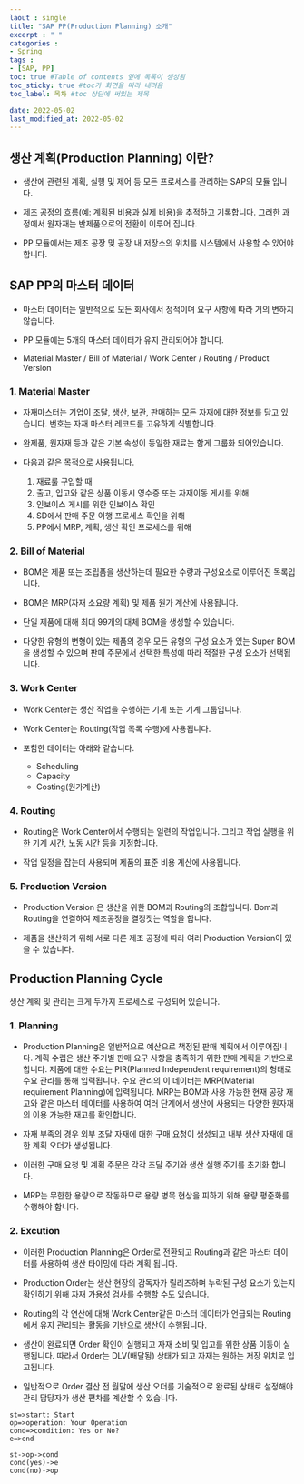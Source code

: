 ```yaml
---
laout : single
title: "SAP PP(Production Planning) 소개"
excerpt : " "
categories :
- Spring
tags :
- [SAP, PP]
toc: true #Table of contents 옆에 목록이 생성됨
toc_sticky: true #toc가 화면을 따라 내려옴
toc_label: 목차 #toc 상단에 써있는 제목

date: 2022-05-02
last_modified_at: 2022-05-02
---
```


## 생산 계획(Production Planning) 이란?

- 생산에 관련된 계획, 실행 및 제어 등 모든 프로세스를 관리하는 SAP의 모듈 입니다.

- 제조 공정의 흐름(예: 계획된 비용과 실제 비용)을 추적하고 기록합니다. 그러한 과정에서 원자재는 반제품으로의 전환이 이루어 집니다.

- PP 모듈에서는 제조 공장 및 공장 내 저장소의 위치를 시스템에서 사용할 수 있어야 합니다.

## SAP PP의 마스터 데이터

- 마스터 데이터는 일반적으로 모든 회사에서 정적이며 요구 사항에 따라 거의 변하지 않습니다.

- PP 모듈에는 5개의 마스터 데이터가 유지 관리되어야 합니다.

- Material Master / Bill of Material / Work Center / Routing / Product Version

### 1. Material Master

- 자재마스터는 기업이 조달, 생산, 보관, 판매하는 모든 자재에 대한 정보를 담고 있습니다. 번호는 자재 마스터 레코드를 고유하게 식별합니다.

- 완제품, 원자재 등과 같은 기본 속성이 동일한 재료는 함게 그룹화 되어있습니다.

- 다음과 같은 목적으로 사용됩니다.

  1) 재료룰 구입할 때
  2) 출고, 입고와 같은 상품 이동시 영수증 또는 자재이동 게시를 위해
  3) 인보이스 게시를 위한 인보이스 확인
  4) SD에서 판매 주문 이행 프로세스 확인을 위해
  5) PP에서 MRP, 계획, 생산 확인 프로세스를 위해

### 2. Bill of Material

- BOM은 제품 또는 조립품을 생산하는데 필요한 수량과 구성요소로 이루어진 목록입니다.

- BOM은 MRP(자재 소요량 계획) 및 제품 원가 계산에 사용됩니다.

- 단일 제품에 대해 최대 99개의 대체 BOM을 생성할 수 있습니다.

- 다양한 유형의 변형이 있는 제품의 경우 모든 유형의 구성 요소가 있는 Super BOM을 생성할 수 있으며 판매 주문에서 선택한 특성에 따라 적절한 구성 요소가 선택됩니다.

### 3. Work Center

- Work Center는 생산 작업을 수행하는 기계 또는 기계 그룹입니다.

- Work Center는 Routing(작업 목록 수행)에 사용됩니다.

- 포함한 데이터는 아래와 같습니다.

  - Scheduling
  - Capacity
  - Costing(원가계산)

### 4. Routing

- Routing은 Work Center에서 수행되는 일련의 작업입니다. 그리고 작업 실행을 위한 기계 시간, 노동 시간 등을 지정합니다.

- 작업 일정을 잡는데 사용되며 제품의 표준 비용 계산에 사용됩니다.

### 5. Production Version

- Production Version 은 생산을 위한 BOM과 Routing의 조합입니다. Bom과 Routing을 연결하여 제조공정을 결정짓는 역할을 합니다.

- 제품을 샌산하기 위해 서로 다른 제조 공정에 따라 여러 Production Version이 있을 수 있습니다.

## Production Planning Cycle

생산 계획 및 관리는 크게 두가지 프로세스로 구성되어 있습니다.

### 1. Planning

- Production Planning은 일반적으로 예산으로 책정된 판매 계획에서 이루어집니다. 계획 수립은 생산 주기별 판매 요구 사항을 충족하기 위한 판매 계획을 기반으로 합니다. 제품에 대한 수요는 PIR(Planned Independent requirement)의 형태로 수요 관리를 통해 입력됩니다. 수요 관리의 이 데이터는 MRP(Material requirement Planning)에 입력됩니다. MRP는 BOM과 사용 가능한 현재 공장 재고와 같은 마스터 데이터를 사용하여 여러 단계에서 생산에 사용되는 다양한 원자재의 이용 가능한 재고를 확인합니다.

- 자재 부족의 경우 외부 조달 자재에 대한 구매 요청이 생성되고 내부 생산 자재에 대한 계획 오더가 생성됩니다.

- 이러한 구매 요청 및 계획 주문은 각각 조달 주기와 생산 실행 주기를 초기화 합니다.

- MRP는 무한한 용량으로 작동하므로 용량 병목 현상을 피하기 위해 용량 평준화를 수행해야 합니다.

### 2. Excution

- 이러한 Production Planning은 Order로 전환되고 Routing과 같은 마스터 데이터를 사용하여 생산 타이밍에 따라 계획 됩니다.

- Production Order는 생산 현장의 감독자가 릴리즈하며 누락된 구성 요소가 있는지 확인하기 위해 자재 가용성 검사를 수행할 수도 있습니다.

- Routing의 각 연산에 대해 Work Center같은 마스터 데이터가 언급되는 Routing에서 유지 관리되는 활동을 기반으로 생산이 수행됩니다.

- 생산이 완료되면 Order 확인이 실행되고 자재 소비 및 입고를 위한 상품 이동이 실행됩니다. 따라서 Order는 DLV(배달됨) 상태가 되고 자재는 원하는 저장 위치로 입고됩니다.

- 일반적으로 Order 결산 전 월말에 생산 오더를 기술적으로 완료된 상태로 설정해야 관리 담당자가 생산 편차를 계산할 수 있습니다.


```flow
st=>start: Start
op=>operation: Your Operation
cond=>condition: Yes or No?
e=>end

st->op->cond
cond(yes)->e
cond(no)->op
```
